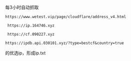 每3小时自动抓取
```
https://www.wetest.vip/page/cloudflare/address_v4.html
```
```
 https://ip.164746.xyz
```
```
 https://cf.090227.xyz
```
```
https://ipdb.api.030101.xyz/?type=bestcf&country=true
```
的优选ip，形成ip.txt 

